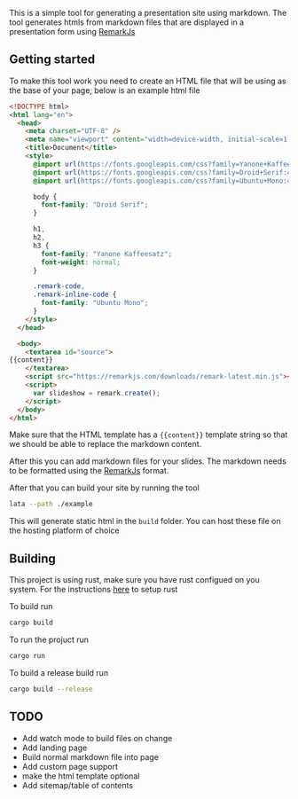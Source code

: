 This is a simple tool for generating a presentation site using markdown.
The tool generates htmls from markdown files that are displayed in a presentation form using [RemarkJs](https://github.com/gnab/remark)

## Getting started

To make this tool work you need to create an HTML file that will be using as the base of your page, below is an example html file

```html
<!DOCTYPE html>
<html lang="en">
  <head>
    <meta charset="UTF-8" />
    <meta name="viewport" content="width=device-width, initial-scale=1.0" />
    <title>Document</title>
    <style>
      @import url(https://fonts.googleapis.com/css?family=Yanone+Kaffeesatz);
      @import url(https://fonts.googleapis.com/css?family=Droid+Serif:400,700,400italic);
      @import url(https://fonts.googleapis.com/css?family=Ubuntu+Mono:400,700,400italic);

      body {
        font-family: "Droid Serif";
      }

      h1,
      h2,
      h3 {
        font-family: "Yanone Kaffeesatz";
        font-weight: normal;
      }

      .remark-code,
      .remark-inline-code {
        font-family: "Ubuntu Mono";
      }
    </style>
  </head>

  <body>
    <textarea id="source">
{{content}}
    </textarea>
    <script src="https://remarkjs.com/downloads/remark-latest.min.js"></script>
    <script>
      var slideshow = remark.create();
    </script>
  </body>
</html>
```

Make sure that the HTML template has a `{{content}}` template string so that we should be able to replace the markdown content.

After this you can add markdown files for your slides. The markdown needs to be formatted using the [RemarkJs](https://github.com/gnab/remark/wiki/Markdown) format.

After that you can build your site by running the tool

```bash
lata --path ./example
```

This will generate static html in the `build` folder. You can host these file on the hosting platform of choice

## Building

This project is using rust, make sure you have rust configued on you system. For the instructions [here](https://www.rust-lang.org/tools/install) to setup rust

To build run

```bash
cargo build
```

To run the projuct run

```Bash
cargo run
```

To build a release build run

```Bash
cargo build --release
```

## TODO

- Add watch mode to build files on change
- Add landing page
- Build normal markdown file into page
- Add custom page support
- make the html template optional
- Add sitemap/table of contents
